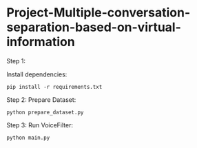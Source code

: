 # Project-Multiple-conversation-separation-based-on-virtual-information

Step 1:

Install dependencies:

```
pip install -r requirements.txt
```

Step 2:
Prepare Dataset:

```
python prepare_dataset.py
```

Step 3:
Run VoiceFilter:

```
python main.py
```